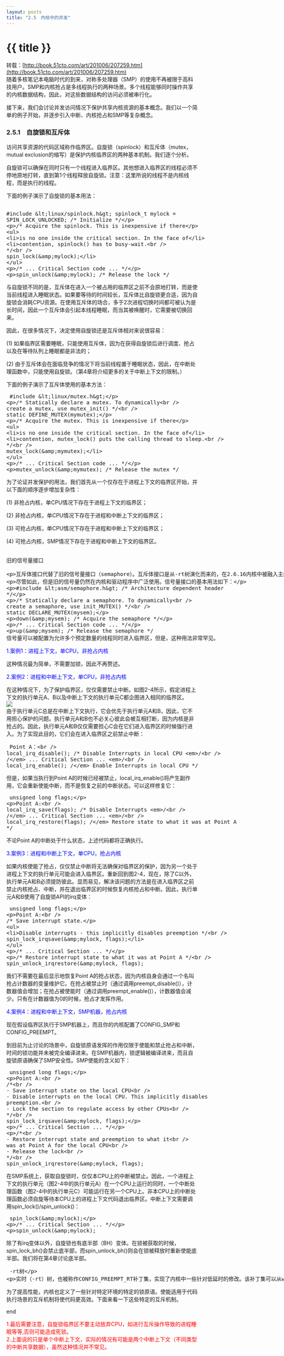 ```yaml
---
layout: posts
title: "2.5　内核中的并发"
---
```



# {{ title }}
转载：[http://book.51cto.com/art/201006/207259.htm](http://book.51cto.com/art/201006/207259.htm)<br>
随着多核笔记本电脑时代的到来，对称多处理器（SMP）的使用不再被限于高科技用户。SMP和内核抢占是多线程执行的两种场景。多个线程能够同时操作共享的内核数据结构，因此，对这些数据结构的访问必须被串行化。

接下来，我们会讨论并发访问情况下保护共享内核资源的基本概念。我们以一个简单的例子开始，并逐步引入中断、内核抢占和SMP等复杂概念。
### 2.5.1　自旋锁和互斥体
访问共享资源的代码区域称作临界区。自旋锁（spinlock）和互斥体（mutex，mutual exclusion的缩写）是保护内核临界区的两种基本机制。我们逐个分析。

自旋锁可以确保在同时只有一个线程进入临界区。其他想进入临界区的线程必须不停地原地打转，直到第1个线程释放自旋锁。注意：这里所说的线程不是内核线程，而是执行的线程。

下面的例子演示了自旋锁的基本用法：
<xmp class="prettyprint linenums">
#include <linux/spinlock.h> 
spinlock_t mylock = SPIN_LOCK_UNLOCKED; /* Initialize */  
 
/* Acquire the spinlock. This is inexpensive if there  
 * is no one inside the critical section. In the face of  
 * contention, spinlock() has to busy-wait.  
 */  
spin_lock(&mylock);  
 
/* ... Critical Section code ... */  
 
spin_unlock(&mylock); /* Release the lock */
</xmp>
与自旋锁不同的是，互斥体在进入一个被占用的临界区之前不会原地打转，而是使当前线程进入睡眠状态。如果要等待的时间较长，互斥体比自旋锁更合适，因为自旋锁会消耗CPU资源。在使用互斥体的场合，多于2次进程切换时间都可被认为是长时间，因此一个互斥体会引起本线程睡眠，而当其被唤醒时，它需要被切换回来。

因此，在很多情况下，决定使用自旋锁还是互斥体相对来说很容易：

(1) 如果临界区需要睡眠，只能使用互斥体，因为在获得自旋锁后进行调度、抢占以及在等待队列上睡眠都是非法的；

(2) 由于互斥体会在面临竞争的情况下将当前线程置于睡眠状态，因此，在中断处理函数中，只能使用自旋锁。（第4章将介绍更多的关于中断上下文的限制。）

下面的例子演示了互斥体使用的基本方法：
<xmp class="prettyprint linenums">
#include <linux/mutex.h> 
 
/* Statically declare a mutex. To dynamically  
   create a mutex, use mutex_init() */  
static DEFINE_MUTEX(mymutex);  
 
/* Acquire the mutex. This is inexpensive if there  
 * is no one inside the critical section. In the face of  
 * contention, mutex_lock() puts the calling thread to sleep.  
 */  
mutex_lock(&mymutex);  
 
/* ... Critical Section code ... */  
 
mutex_unlock(&mymutex);      /* Release the mutex */ 
</xmp>
为了论证并发保护的用法，我们首先从一个仅存在于进程上下文的临界区开始，并以下面的顺序逐步增加复杂性：

(1) 非抢占内核，单CPU情况下存在于进程上下文的临界区；

(2) 非抢占内核，单CPU情况下存在于进程和中断上下文的临界区；

(3) 可抢占内核，单CPU情况下存在于进程和中断上下文的临界区；

(4) 可抢占内核，SMP情况下存在于进程和中断上下文的临界区。

<xmp class="my_xmp_class">
旧的信号量接口

互斥体接口代替了旧的信号量接口（semaphore）。互斥体接口是从-rt树演化而来的，在2.6.16内核中被融入主线内核。

尽管如此，但是旧的信号量仍然在内核和驱动程序中广泛使用。信号量接口的基本用法如下：

#include <asm/semaphore.h>  /* Architecture dependent header */  
 
/* Statically declare a semaphore. To dynamically  
   create a semaphore, use init_MUTEX() */  
static DECLARE_MUTEX(mysem);  
 
down(&mysem);    /* Acquire the semaphore */  
 
/* ... Critical Section code ... */  
 
up(&mysem);      /* Release the semaphore */ 
信号量可以被配置为允许多个预定数量的线程同时进入临界区，但是，这种用法非常罕见。
</xmp>
<font color="blue">1.案例1：进程上下文，单CPU，非抢占内核</font>

这种情况最为简单，不需要加锁，因此不再赘述。

<font color="blue">2.案例2：进程和中断上下文，单CPU，非抢占内核</font>

在这种情况下，为了保护临界区，仅仅需要禁止中断。如图2-4所示，假定进程上下文的执行单元A、B以及中断上下文的执行单元C都企图进入相同的临界区。<br>
![](/images/内核中的并发/进程和中断上下文进入临界区.jpg)<br>
由于执行单元C总是在中断上下文执行，它会优先于执行单元A和B，因此，它不用担心保护的问题。执行单元A和B也不必关心彼此会被互相打断，因为内核是非抢占的。因此，执行单元A和B仅仅需要担心C会在它们进入临界区的时候强行进入。为了实现此目的，它们会在进入临界区之前禁止中断：
<xmp class="prettyprint linenums">
Point A：      
  local_irq_disable();  /* Disable Interrupts in local CPU */  
  /* ... Critical Section ...  */  
  local_irq_enable();   /* Enable Interrupts in local CPU */ 
</xmp>
但是，如果当执行到Point A的时候已经被禁止，local_irq_enable()将产生副作用，它会重新使能中断，而不是恢复之前的中断状态。可以这样修复它：
<xmp class="prettyprint linenums">
unsigned long flags;  
 
Point A:  
  local_irq_save(flags);     /* Disable Interrupts */  
  /* ... Critical Section ... */  
  local_irq_restore(flags);  /* Restore state to what it was at Point A */ 
</xmp>
不论Point A的中断处于什么状态，上述代码都将正确执行。

<font color="blue">3.案例3：进程和中断上下文，单CPU，抢占内核</font>

如果内核使能了抢占，仅仅禁止中断将无法确保对临界区的保护，因为另一个处于进程上下文的执行单元可能会进入临界区。重新回到图2-4，现在，除了C以外，执行单元A和B必须提防彼此。显而易见，解决该问题的方法是在进入临界区之前禁止内核抢占、中断，并在退出临界区的时候恢复内核抢占和中断。因此，执行单元A和B使用了自旋锁API的irq变体：
<xmp class="prettyprint linenums">
unsigned long flags;  
 
Point A:  
  /* Save interrupt state.  
   * Disable interrupts - this implicitly disables preemption */  
  spin_lock_irqsave(&mylock, flags);  
 
  /* ... Critical Section ... */  
 
  /* Restore interrupt state to what it was at Point A */  
  spin_unlock_irqrestore(&mylock, flags); 
</xmp>
我们不需要在最后显示地恢复Point A的抢占状态，因为内核自身会通过一个名叫抢占计数器的变量维护它。在抢占被禁止时（通过调用preempt_disable()），计数器值会增加；在抢占被使能时（通过调用preempt_enable()），计数器值会减少。只有在计数器值为0的时候，抢占才发挥作用。

<font color="blue">4.案例4：进程和中断上下文，SMP机器，抢占内核</font>

现在假设临界区执行于SMP机器上，而且你的内核配置了CONFIG_SMP和CONFIG_PREEMPT。

到目前为止讨论的场景中，自旋锁原语发挥的作用仅限于使能和禁止抢占和中断，时间的锁功能并未被完全编译进来。在SMP机器内，锁逻辑被编译进来，而且自旋锁原语确保了SMP安全性。SMP使能的含义如下：
<xmp class="prettyprint linenums">
unsigned long flags;  
 
Point A:  
  /*  
    - Save interrupt state on the local CPU  
    - Disable interrupts on the local CPU. This
implicitly disables preemption.  
    - Lock the section to regulate access by other CPUs  
   */  
  spin_lock_irqsave(&mylock, flags);  
 
  /* ... Critical Section ... */  
 
  /*  
    - Restore interrupt state and preemption to what it  
      was at Point A for the local CPU  
    - Release the lock  
   */  
  spin_unlock_irqrestore(&mylock, flags); 
</xmp>
在SMP系统上，获取自旋锁时，仅仅本CPU上的中断被禁止。因此，一个进程上下文的执行单元（图2-4中的执行单元A）在一个CPU上运行的同时，一个中断处理函数（图2-4中的执行单元C）可能运行在另一个CPU上。非本CPU上的中断处理函数必须自旋等待本CPU上的进程上下文代码退出临界区。中断上下文需要调用spin_lock()/spin_unlock()：
<xmp class="prettyprint linenums">
spin_lock(&mylock);  
 
/* ... Critical Section ... */  
 
spin_unlock(&mylock); 
</xmp>
除了有irq变体以外，自旋锁也有底半部（BH）变体。在锁被获取的时候，spin_lock_bh()会禁止底半部，而spin_unlock_bh()则会在锁被释放时重新使能底半部。我们将在第4章讨论底半部。
<xmp class="my_xmp_class">
-rt树

实时（-rt）树，也被称作CONFIG_PREEMPT_RT补丁集，实现了内核中一些针对低延时的修改。该补丁集可以从www.kernel.org/pub/linux/kernel/projects/rt下载，它允许内核的大部分位置可被抢占，但是用互斥体代替了一些自旋锁。它也合并了一些高精度的定时器。数个-rt功能已经被融入了主线内核。详细的文档见http://rt.wiki.kernel.org/。
</xmp>
为了提高性能，内核也定义了一些针对特定环境的特定的锁原语。使能适用于代码执行场景的互斥机制将使代码更高效。下面来看一下这些特定的互斥机制。

end

<font color="red">1.最后需要注意，自旋锁临界区不要主动放弃CPU，如进行互斥操作导致的进程睡眠等等,否则可能造成死锁。<br>2.上面说的只是单个中断上下文，实际的情况有可能是两个中断上下文（不同类型的中断共享数据），虽然这种情况并不常见。</font>